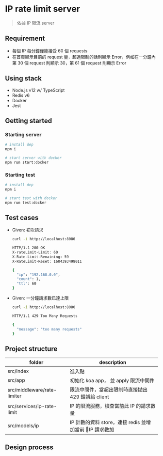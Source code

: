# IP rate limit server

> 依據 IP 限流 server

## Requirement

- 每個 IP 每分鐘僅能接受 60 個 requests
- 在首頁顯示目前的 request 量，超過限制的話則顯示 Error，例如在一分鐘內第 30 個 request 則顯示 30，第 61 個 request 則顯示 Error

## Using stack

- Node.js v12 w/ TypeScript
- Redis v6
- Docker
- Jest

## Getting started

### Starting server

```sh
# install dep
npm i

# start server with docker
npm run start:docker
```

### Starting test

```sh
# install dep
npm i

# start test with docker
npm run test:docker
```

## Test cases

- Given: 初次請求

  ```sh
  curl -i http://localhost:8080

  HTTP/1.1 200 OK
  X-rateLimit-Limit: 60
  X-Rate-Limit-Remaining: 59
  X-RateLimit-Reset: 1604393498011

  {
    "ip": "192.168.0.0",
    "count": 1,
    "ttl": 60
  }
  ```

- Given: 一分鐘請求數已達上限

  ```sh
  curl -i http://localhost:8080

  HTTP/1.1 429 Too Many Requests

  {
    "message": "too many requests"
  }
  ```

## Project structure

| folder                      | description                                            |
| --------------------------- | ------------------------------------------------------ |
| src/index                   | 進入點                                                 |
| src/app                     | 初始化 koa app， 並 apply 限流中間件                   |
| src/middleware/rate-limiter | 限流中間件，當超出限制時直接拋出 429 錯誤給 client     |
| src/services/ip-rate-limit  | IP 的限流服務，檢查當前此 IP 的請求數量                |
| src/models/ip               | IP 計數的資料 store，連接 redis 並增加當前 IP 請求數加 |

## Design process
